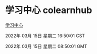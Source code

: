 # 学习中心 colearnhub
[学习中心](http://59.174.27.143:56308/colearnhub/)

2022年 03月 15日 星期二 16:50:01 CST

2022年 03月 15日 星期二 08:50:01 GMT
